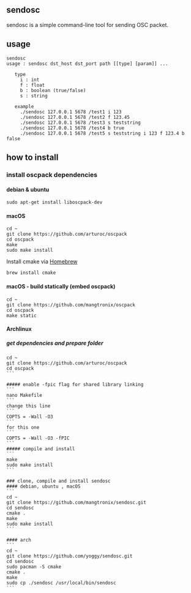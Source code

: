 ## sendosc
sendosc is a simple command-line tool for sending OSC packet.

## usage
```
sendosc
usage : sendosc dst_host dst_port path [[type] [param]] ...
 
   type
     i : int
     f : float
     b : boolean (true/false)
     s : string
 
   example
     ./sendosc 127.0.0.1 5678 /test1 i 123
     ./sendosc 127.0.0.1 5678 /test2 f 123.45
     ./sendosc 127.0.0.1 5678 /test3 s teststring
     ./sendosc 127.0.0.1 5678 /test4 b true
     ./sendosc 127.0.0.1 5678 /test5 s teststring i 123 f 123.4 b false
```

## how to install

### install oscpack dependencies

#### debian & ubuntu
```
sudo apt-get install liboscpack-dev
```

#### macOS 
```
cd ~
git clone https://github.com/arturoc/oscpack
cd oscpack 
make
sudo make install
```

Install cmake via [Homebrew](https://brew.sh/)
```
brew install cmake
```

#### macOS - build statically (embed oscpack)
```
cd ~
git clone https://github.com/mangtronix/oscpack
cd oscpack 
make static
```

#### Archlinux
##### get dependencies and prepare folder
````
cd ~
git clone https://github.com/arturoc/oscpack
cd oscpack 
```

##### enable -fpic flag for shared library linking
```
nano Makefile 
```
change this line
```
COPTS = -Wall -O3
```
for this one
```
COPTS = -Wall -O3 -fPIC
```
##### compile and install 
```
make
sudo make install
```

### clone, compile and install sendosc 
#### debian, ubuntu , macOS
```
cd ~
git clone https://github.com/mangtronix/sendosc.git
cd sendosc
cmake .
make
sudo make install  
```

#### arch 
```
cd ~
git clone https://github.com/yoggy/sendosc.git
cd sendosc
sudo pacman -S cmake
cmake .
make
sudo cp ./sendosc /usr/local/bin/sendosc
```

